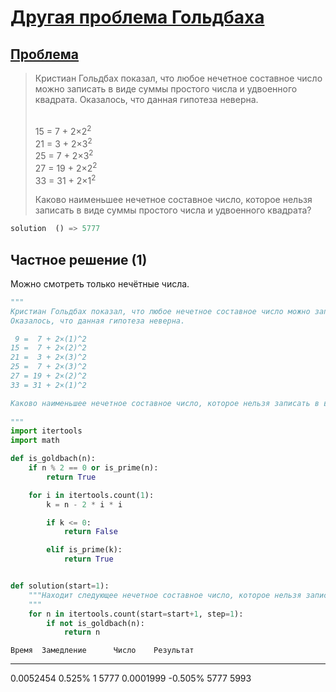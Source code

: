 # [Другая проблема Гольдбаха](TODO)

                   
## [Проблема](https://euler.jakumo.org/problems/view/46.html)


>Кристиан Гольдбах показал, что любое нечетное составное число можно записать в виде суммы простого числа и удвоенного квадрата.
Оказалось, что данная гипотеза неверна.
>
><br>15 = 7 + 2×2<sup>2</sup>
><br>21 = 3 + 2×3<sup>2</sup>
><br>25 = 7 + 2×3<sup>2</sup>
><br>27 = 19 + 2×2<sup>2</sup>
><br>33 = 31 + 2×1<sup>2</sup>
>
>Каково наименьшее нечетное составное число, которое нельзя записать в виде суммы простого числа и удвоенного квадрата?
                      
``` python
solution  () => 5777
```

## Частное решение (1)

Можно смотреть только нечётные числа.

```python
"""
Кристиан Гольдбах показал, что любое нечетное составное число можно записать в виде суммы простого числа и удвоенного квадрата.
Оказалось, что данная гипотеза неверна.

 9 =  7 + 2×(1)^2
15 =  7 + 2×(2)^2
21 =  3 + 2×(3)^2
25 =  7 + 2×(3)^2
27 = 19 + 2×(2)^2
33 = 31 + 2×(1)^2

Каково наименьшее нечетное составное число, которое нельзя записать в виде суммы простого числа и удвоенного квадрата?
   
"""
import itertools
import math

def is_goldbach(n):
    if n % 2 == 0 or is_prime(n):
        return True

    for i in itertools.count(1):
        k = n - 2 * i * i

        if k <= 0:
            return False

        elif is_prime(k):
            return True


def solution(start=1):
    """Находит следующее нечетное составное число, которое нельзя записать в виде суммы простого числа и удвоенного квадрата
    """
    for n in itertools.count(start=start+1, step=1):
        if not is_goldbach(n):
            return n
```
    Время  Замедление      Число    Результат
---------  ------------  -------  -----------
0.0052454  0.525%              1         5777
0.0001999  -0.505%          5777         5993
```